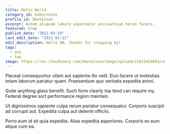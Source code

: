 ```yaml
---
title: Hello World
category_id: kubernetes
profile_id: bketelsen
excerpt: Autem aliquam labore aspernatur accusantium harum facere.
featured: true
publish_date: "2021-03-19"
last_edit_date: "2021-03-21"
edit_description: Hello HN, thanks for stopping by!
tags:
  - one
  - two
image: https://res.cloudinary.com/bketelsen/image/upload/v1615424693/unsplash_photos_5m_Z_M06_Fc9g_0ce023bcbb.jpg
---
```


Placeat consequuntur ullam aut sapiente illo velit. Eius facere ut molestias totam laborum pariatur quam. Praesentium quo veritatis expedita animi.

Quite anything glass benefit. Such form clearly top tend can require my. Federal degree sort performance region maintain.

Ut dignissimos sapiente culpa rerum pariatur consequatur. Corporis suscipit ad corrupti aut. Expedita culpa aut deleniti officiis.

Porro eum id sit quia expedita. Alias expedita asperiores. Corporis ex eum atque cum ea.
